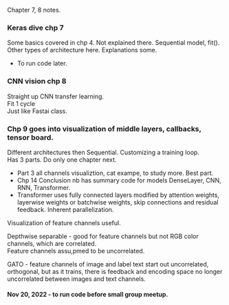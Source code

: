 Chapter 7, 8 notes.  

### Keras dive chp 7  

Some basics covered in chp 4. Not explained there. Sequential model, fit().
Other types of architecture here. Explanations some.  

 * To run code later.  

### CNN vision chp 8  

Straight up CNN transfer learning.  
Fit 1 cycle  
Just like Fastai class.  

### Chp 9 goes into visualization of middle layers, callbacks, tensor board.  
Different architectures then Sequential. Customizing a training loop.  
Has 3 parts. Do only one chapter next.  
 * Part 3 all channels visualiztion, cat exampe, to study more. Best part. 
 * Chp 14 Conclusion nb has summary code for models DenseLayer, CNN, RNN, Transformer.  
 * Transformer uses fully connected layers modified by attention weights, layerwise weights or batchwise weights, skip connections and residual feedback. Inherent parallelization.  

Visualization of feature channels useful.  

Depthwise separable - good for feature channels but not RGB color channels, which are correlated.  
Feature channels assu,pmed to be uncorrelated.  

GATO - feature channels of image and label text start out uncorrelated, orthogonal, but as it trains, there is feedback and encoding space no longer uncorrelated between images and text channels.  

#### Nov 20, 2022 - to run code before small group meetup.  
